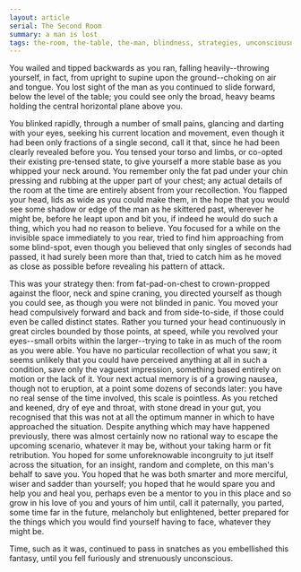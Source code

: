 ```yaml
---
layout: article
serial: The Second Room
summary: a man is lost
tags: the-room, the-table, the-man, blindness, strategies, unconsciousness
---
```


You wailed and tipped backwards as you ran, falling heavily--throwing yourself, in fact, from upright to supine upon the ground--choking on air and tongue.  You lost sight of the man as you continued to slide forward, below the level of the table; you could see only the broad, heavy beams holding the central horizontal plane above you.

You blinked rapidly, through a number of small pains, glancing and darting with your eyes, seeking his current location and movement, even though it had been only fractions of a single second, call it that, since he had been clearly revealed before you. You tensed your torso and limbs, or co-opted their existing pre-tensed state, to give yourself a more stable base as you whipped your neck around.  You remember only the fat pad under your chin pressing and rubbing at the upper part of your chest; any actual details of the room at the time are entirely absent from your recollection. You flapped your head, lids as wide as you could make them, in the hope that you would see some shadow or edge of the man as he skittered past, wherever he might be, before he leapt upon and bit you, if indeed he would do such a thing, which you had no reason to believe. You focused for a while on the invisible space immediately to you rear, tried to find him approaching from some blind-spot, even though you believed that only singles of seconds had passed, it had surely been more than that, tried to catch him as he moved as close as possible before revealing his pattern of attack.

This was your strategy then: from fat-pad-on-chest to crown-propped against the floor, neck and spine craning, you directed yourself as though you could see, as though you were not blinded in panic. You moved your head compulsively forward and back and from side-to-side, if those could even be called distinct states. Rather you turned your head continuously in great circles bounded by those points, at speed, while you revolved your eyes--small orbits within the larger--trying to take in as much of the room as you were able. You have no particular recollection of what you saw; it seems unlikely that you could have perceived anything at all in such a condition, save only the vaguest impression, something based entirely on motion or the lack of it. Your next actual memory is of a growing nausea, though not to eruption, at a point some dozens of seconds later: you have no real sense of the time involved, this scale is pointless.  As you retched and keened, dry of eye and throat, with stone dread in your gut, you recognised that this was not at all the optimum manner in which to have approached the situation. Despite anything which may have happened previously, there was almost certainly now no rational way to escape the upcoming scenario, whatever it may be, without your taking harm or fit retribution.  You hoped for some unforeknowable incongruity to jut itself across the situation, for an insight, random and complete, on this man's behalf to save you. You hoped that he was both smarter and more merciful, wiser and sadder than yourself; you hoped that he would spare you and help you and heal you, perhaps even be a mentor to you in this place and so grow in his love of you and yours of him until, call it paternally, you parted, some time far in the future, melancholy but enlightened, better prepared for the things which you would find yourself having to face, whatever they might be.

Time, such as it was, continued to pass in snatches as you embellished this fantasy, until you fell furiously and strenuously unconscious.
